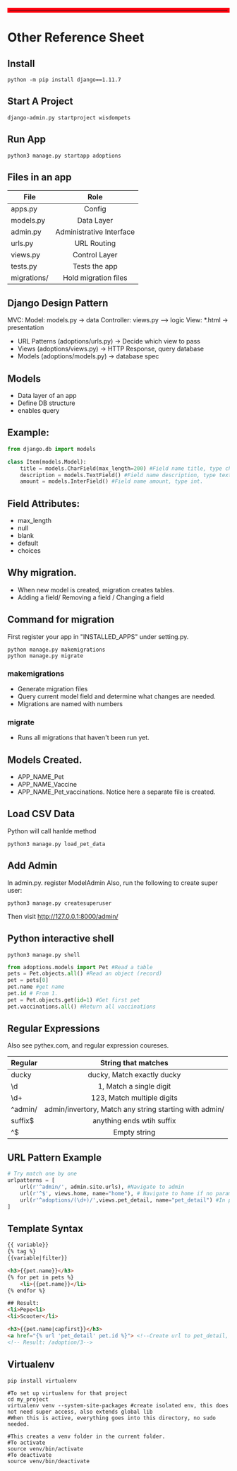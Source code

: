 

<hr style="border: 5px solid#FF000F;" />

# Other Reference Sheet
## Install
```shell
python -m pip install django==1.11.7
```

## Start A Project
```shell
django-admin.py startproject wisdompets
```

## Run App
```shell
python3 manage.py startapp adoptions
```

## Files in an app
| File          | Role          | 
| ------------- |:-------------:| 
| apps.py      | Config | 
| models.py      | Data Layer | 
| admin.py      | Administrative Interface | 
| urls.py      | URL Routing | 
| views.py      | Control Layer |
| tests.py      | Tests the app | 
| migrations/     | Hold migration files| 


## Django Design Pattern
MVC:
Model: models.py -> data
Controller: views.py --> logic
View: *.html -> presentation
*	URL Patterns (adoptions/urls.py) -> Decide which view to pass 
*	Views (adoptions/views.py) -> HTTP Response, query database
*	Models (adoptions/models.py) -> database spec


## Models
*	Data layer of an app
*	Define DB structure
*	enables query

## Example:
```python
from django.db import models

class Item(models.Model):
	title = models.CharField(max_length=200) #Field name title, type char
	description = models.TextField() #Field name description, type text.
	amount = models.InterField() #Field name amount, type int.
```

## Field Attributes:
*	max_length
*	null
*	blank
*	default
*	choices

## Why migration.
*	When new model is created, migration creates tables.
*	Adding a field/ Removing a field / Changing a field
## Command for migration 
First register your app in "INSTALLED_APPS" under setting.py.
```shell
python manage.py makemigrations
python manage.py migrate
```
### makemigrations
*	Generate migration files
*	Query current model field and determine what changes are needed.
*	Migrations are named with numbers
### migrate
*	Runs all migrations that haven't been run yet.

## Models Created.
*	APP_NAME_Pet
*	APP_NAME_Vaccine
*	APP_NAME_Pet_vaccinations. Notice here a separate file is created.

## Load CSV Data
Python will call hanlde method
```shell
python3 manage.py load_pet_data
```

## Add Admin
In admin.py. register ModelAdmin
Also, run the following to create super user:
```shell
python3 manage.py createsuperuser
```
Then visit http://127.0.0.1:8000/admin/

## Python interactive shell
```shell
python3 manage.py shell
```
```python
from adoptions.models import Pet #Read a table
pets = Pet.objects.all() #Read an object (record)
pet = pets[0]
pet.name #get name
pet.id # From 1.
pet = Pet.objects.get(id=1) #Get first pet
pet.vaccinations.all() #Return all vaccinations
```

## Regular Expressions
Also see pythex.com, and regular expression coureses.

| Regular          | String that matches      | 
| ------------- |:-------------:| 
| ducky     | ducky, Match exactly ducky | 
| \d      | 1, Match a single digit| 
| \d+      | 123, Match multiple digits | 
| ^admin/      | admin/invertory, Match any string starting with admin/ | 
| suffix$     | anything ends wtih suffix |
| ^$      | Empty string | 

## URL Pattern Example
```python
# Try match one by one
urlpatterns = [
    url(r'^admin/', admin.site.urls), #Navigate to admin
    url(r'^$', views.home, name="home"), # Navigate to home if no parameter
    url(r'^adoptions/(\d+)/',views.pet_detail, name="pet_detail") #In parenthesis, parse as a group, and pass numbers as parameters
]

```

## Template Syntax
```html
{{ variable}}
{% tag %}
{{variable|filter}}
```

```html
<h3>{{pet.name}}</h3>
{% for pet in pets %}
	<li>{{pet.name}}</li>
{% endfor %}

## Result:
<li>Pepe<li>
<li>Scooter</li>

<h3>{{pet.name|capfirst}}</h3>
<a href="{% url 'pet_detail' pet.id %}"> <!--Create url to pet_detail, whose Name defined in urls.py with name="", and para pet.id-->
<!-- Result: /adoption/3-->
```

## Virtualenv
```shell
pip install virtualenv

#To set up virtualenv for that project
cd my_project
virtualenv venv --system-site-packages #create isolated env, this does not need super access, also extends global lib
#When this is active, everything goes into this directory, no sudo needed.

#This creates a venv folder in the current folder.
#To activate
source venv/bin/activate
#To deactivate 
source venv/bin/deactivate
```

